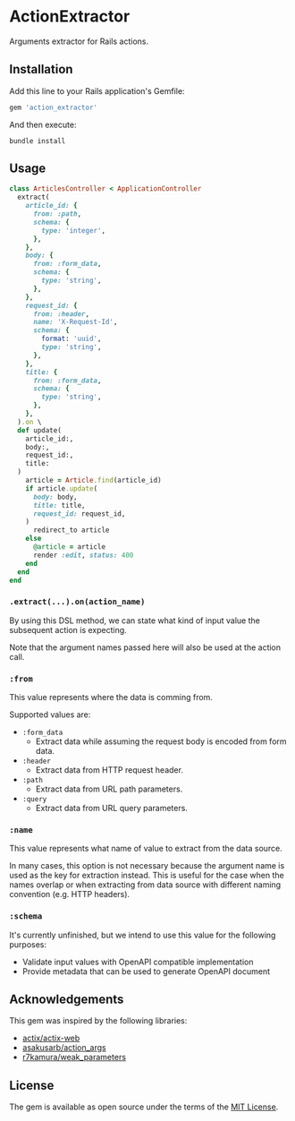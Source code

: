 # ActionExtractor

Arguments extractor for Rails actions.

## Installation

Add this line to your Rails application's Gemfile:

```ruby
gem 'action_extractor'
```

And then execute:

```shell
bundle install
```

## Usage

```ruby
class ArticlesController < ApplicationController
  extract(
    article_id: {
      from: :path,
      schema: {
        type: 'integer',
      },
    },
    body: {
      from: :form_data,
      schema: {
        type: 'string',
      },
    },
    request_id: {
      from: :header,
      name: 'X-Request-Id',
      schema: {
        format: 'uuid',
        type: 'string',
      },
    },
    title: {
      from: :form_data,
      schema: {
        type: 'string',
      },
    },
  ).on \
  def update(
    article_id:,
    body:,
    request_id:,
    title:
  )
    article = Article.find(article_id)
    if article.update(
      body: body,
      title: title,
      request_id: request_id,
    )
      redirect_to article
    else
      @article = article
      render :edit, status: 400
    end
  end
end
```

### `.extract(...).on(action_name)`

By using this DSL method, we can state what kind of input value the subsequent action is expecting.

Note that the argument names passed here will also be used at the action call.

### `:from`

This value represents where the data is comming from.

Supported values are:

- `:form_data`
    - Extract data while assuming the request body is encoded from form data.
- `:header`
    - Extract data from HTTP request header.
- `:path`
    - Extract data from URL path parameters.
- `:query`
    - Extract data from URL query parameters.

### `:name`

This value represents what name of value to extract from the data source.

In many cases, this option is not necessary because the argument name is used as the key for extraction instead.
This is useful for the case when the names overlap or when extracting from data source with different naming convention (e.g. HTTP headers).

### `:schema`

It's currently unfinished, but we intend to use this value for the following purposes:

- Validate input values with OpenAPI compatible implementation
- Provide metadata that can be used to generate OpenAPI document

## Acknowledgements

This gem was inspired by the following libraries:

- [actix/actix-web](https://github.com/actix/actix-web)
- [asakusarb/action_args](https://github.com/asakusarb/action_args)
- [r7kamura/weak_parameters](https://github.com/r7kamura/weak_parameters)

## License

The gem is available as open source under the terms of the [MIT License](https://opensource.org/licenses/MIT).
